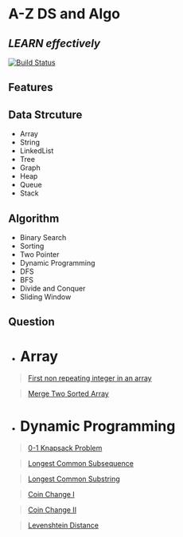 # A-Z DS and Algo
## _LEARN effectively_



[![Build Status](https://travis-ci.org/joemccann/dillinger.svg?branch=master)](https://travis-ci.org/joemccann/dillinger)



## Features
## Data Strcuture
- Array
- String
- LinkedList
- Tree
- Graph
- Heap
- Queue
- Stack
## Algorithm
- Binary Search
- Sorting
- Two Pointer
- Dynamic Programming
- DFS
- BFS
- Divide and Conquer
- Sliding Window




## Question

- # **Array**

> [First non repeating integer in an array](https://github.com/suraj1709/A-Z-DSandAlgorithm/blob/master/src/com/ds/algo/array/FirstNonRepeatingInteger.java)

> [Merge Two Sorted Array](https://github.com/suraj1709/A-Z-DSandAlgorithm/blob/master/src/com/ds/algo/array/MergeTwoSortedArray.java)


- # **Dynamic Programming**


> [0-1 Knapsack Problem](https://github.com/suraj1709/A-Z-DSandAlgorithm/blob/master/src/com/ds/algo/dp/KnapSack.java)

> [Longest Common Subsequence](https://github.com/suraj1709/A-Z-DSandAlgorithm/blob/master/src/com/ds/algo/dp/LongestCommonSubsequence.java)

> [Longest Common Substring](https://github.com/suraj1709/A-Z-DSandAlgorithm/blob/master/src/com/ds/algo/dp/LongestCommonSubstring.java)

> [Coin Change I](https://github.com/suraj1709/A-Z-DSandAlgorithm/blob/master/src/com/ds/algo/dp/CoinChange.java)

> [Coin Change II](https://github.com/suraj1709/A-Z-DSandAlgorithm/blob/master/src/com/ds/algo/dp/CoinChangeI.java)

> [Levenshtein Distance](https://github.com/suraj1709/A-Z-DSandAlgorithm/blob/master/src/com/ds/algo/dp/LevenshteinDistance.java)